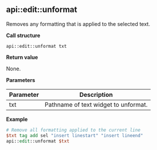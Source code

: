 ## api::edit::unformat

Removes any formatting that is applied to the selected text.

**Call structure**

`api::edit::unformat txt`

**Return value**

None.

**Parameters**

| Parameter | Description |
| - | - |
| txt | Pathname of text widget to unformat. |

**Example**

```Tcl
# Remove all formatting applied to the current line
$txt tag add sel "insert linestart" "insert lineend"
api::edit::unformat $txt
```
